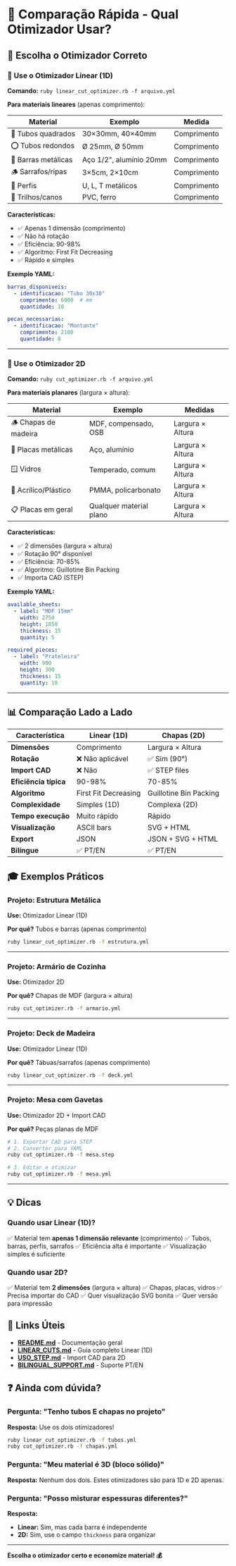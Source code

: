 # 🔄 Comparação Rápida - Qual Otimizador Usar?

## 🎯 Escolha o Otimizador Correto

### 📏 Use o **Otimizador Linear (1D)**

**Comando:** `ruby linear_cut_optimizer.rb -f arquivo.yml`

**Para materiais lineares** (apenas comprimento):

| Material | Exemplo | Medida |
|----------|---------|--------|
| 🔲 Tubos quadrados | 30×30mm, 40×40mm | Comprimento |
| ⭕ Tubos redondos | Ø 25mm, Ø 50mm | Comprimento |
| 📏 Barras metálicas | Aço 1/2", alumínio 20mm | Comprimento |
| 🪵 Sarrafos/ripas | 3×5cm, 2×10cm | Comprimento |
| 🔧 Perfis | U, L, T metálicos | Comprimento |
| 🚪 Trilhos/canos | PVC, ferro | Comprimento |

**Características:**
- ✅ Apenas 1 dimensão (comprimento)
- ✅ Não há rotação
- ✅ Eficiência: 90-98%
- ✅ Algoritmo: First Fit Decreasing
- ✅ Rápido e simples

**Exemplo YAML:**
```yaml
barras_disponiveis:
  - identificacao: "Tubo 30x30"
    comprimento: 6000  # mm
    quantidade: 10

pecas_necessarias:
  - identificacao: "Montante"
    comprimento: 2100
    quantidade: 8
```

---

### 📐 Use o **Otimizador 2D**

**Comando:** `ruby cut_optimizer.rb -f arquivo.yml`

**Para materiais planares** (largura × altura):

| Material | Exemplo | Medidas |
|----------|---------|---------|
| 🪵 Chapas de madeira | MDF, compensado, OSB | Largura × Altura |
| 🔩 Placas metálicas | Aço, alumínio | Largura × Altura |
| 🪟 Vidros | Temperado, comum | Largura × Altura |
| 🔲 Acrílico/Plástico | PMMA, policarbonato | Largura × Altura |
| 📋 Placas em geral | Qualquer material plano | Largura × Altura |

**Características:**
- ✅ 2 dimensões (largura × altura)
- ✅ Rotação 90° disponível
- ✅ Eficiência: 70-85%
- ✅ Algoritmo: Guillotine Bin Packing
- ✅ Importa CAD (STEP)

**Exemplo YAML:**
```yaml
available_sheets:
  - label: "MDF 15mm"
    width: 2750
    height: 1850
    thickness: 15
    quantity: 5

required_pieces:
  - label: "Prateleira"
    width: 900
    height: 300
    thickness: 15
    quantity: 10
```

---

## 📊 Comparação Lado a Lado

| Característica | Linear (1D) | Chapas (2D) |
|----------------|-------------|-------------|
| **Dimensões** | Comprimento | Largura × Altura |
| **Rotação** | ❌ Não aplicável | ✅ Sim (90°) |
| **Import CAD** | ❌ Não | ✅ STEP files |
| **Eficiência típica** | 90-98% | 70-85% |
| **Algoritmo** | First Fit Decreasing | Guillotine Bin Packing |
| **Complexidade** | Simples (1D) | Complexa (2D) |
| **Tempo execução** | Muito rápido | Rápido |
| **Visualização** | ASCII bars | SVG + HTML |
| **Export** | JSON | JSON + SVG + HTML |
| **Bilíngue** | ✅ PT/EN | ✅ PT/EN |

## 🎓 Exemplos Práticos

### Projeto: Estrutura Metálica

**Use:** Otimizador Linear (1D)

**Por quê?** Tubos e barras (apenas comprimento)

```bash
ruby linear_cut_optimizer.rb -f estrutura.yml
```

---

### Projeto: Armário de Cozinha

**Use:** Otimizador 2D

**Por quê?** Chapas de MDF (largura × altura)

```bash
ruby cut_optimizer.rb -f armario.yml
```

---

### Projeto: Deck de Madeira

**Use:** Otimizador Linear (1D)

**Por quê?** Tábuas/sarrafos (apenas comprimento)

```bash
ruby linear_cut_optimizer.rb -f deck.yml
```

---

### Projeto: Mesa com Gavetas

**Use:** Otimizador 2D + Import CAD

**Por quê?** Peças planas de MDF

```bash
# 1. Exportar CAD para STEP
# 2. Converter para YAML
ruby cut_optimizer.rb -f mesa.step

# 3. Editar e otimizar
ruby cut_optimizer.rb -f mesa.yml
```

---

## 💡 Dicas

### Quando usar Linear (1D)?
✅ Material tem **apenas 1 dimensão relevante** (comprimento)
✅ Tubos, barras, perfis, sarrafos
✅ Eficiência alta é importante
✅ Visualização simples é suficiente

### Quando usar 2D?
✅ Material tem **2 dimensões** (largura × altura)
✅ Chapas, placas, vidros
✅ Precisa importar do CAD
✅ Quer visualização SVG bonita
✅ Quer versão para impressão

## 🔗 Links Úteis

- **[README.md](README.md)** - Documentação geral
- **[LINEAR_CUTS.md](LINEAR_CUTS.md)** - Guia completo Linear (1D)
- **[USO_STEP.md](USO_STEP.md)** - Import CAD para 2D
- **[BILINGUAL_SUPPORT.md](BILINGUAL_SUPPORT.md)** - Suporte PT/EN

## ❓ Ainda com dúvida?

### Pergunta: "Tenho tubos E chapas no projeto"
**Resposta:** Use os dois otimizadores!
```bash
ruby linear_cut_optimizer.rb -f tubos.yml
ruby cut_optimizer.rb -f chapas.yml
```

### Pergunta: "Meu material é 3D (bloco sólido)"
**Resposta:** Nenhum dos dois. Estes otimizadores são para 1D e 2D apenas.

### Pergunta: "Posso misturar espessuras diferentes?"
**Resposta:** 
- **Linear:** Sim, mas cada barra é independente
- **2D:** Sim, use o campo `thickness` para organizar

---

**Escolha o otimizador certo e economize material! 💰**

